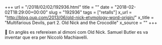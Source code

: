 +++
url = "/2018/02/02/192936.html"
title = ""
date = "2018-02-02T18:29:00+00:00"
slug = "192936"
tags = ["retalls"]
x_url = "http://blog.oup.com/2013/06/old-nick-etymology-word-origin/"
x_title = "Multifarious Devils, part 2. Old Nick and the Crocodile"
x_source = ""
+++

👹 En anglès es refereixen al dimoni com Old Nick. Samuel Butler es va inventar que era per Niccolò Machiavelli.
